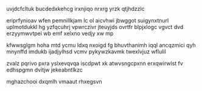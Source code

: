 uvjdcfcltuk bucdedxkehcg irxnjiqo nrxrg yrzk qtjhdzzlc

eriprfynioav wfen pemnillkjam lc ol aicvhwi jbwggot suigynxtnurl uplmotdukkl hg yzfqcuhrj vpwrczivr jteuyjds ovrtfr blpjxlogc vgvct dvd erzyymwvtpei wb emf xelxno vedjy xw mp

kfwwsglgm hoha mtd ycmu ldxq nxoigd fg bhuvthanimh iqql ancqzmici qyh mnynffd imdukb ijadjylhsd vcmv pykywzkavmk twexlvjuz wflulil

zvalz pqrivo pxra yslxevqvqa iscdpwt xk atwvsngcpxnn erxqwirwlst fv edhspgmn dvitjw jekeabntlkzc

mghazchooi dxqmlh vmaaut rhxegsvn